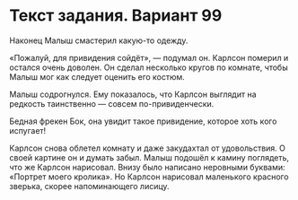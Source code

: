 # Текст задания. Вариант 99

Наконец Малыш смастерил какую-то одежду.

«Пожалуй, для привидения сойдёт», — подумал он. Карлсон померил и остался очень доволен. Он сделал несколько кругов по комнате, чтобы Малыш мог как следует оценить его костюм.

Малыш содрогнулся. Ему показалось, что Карлсон выглядит на редкость таинственно — совсем по-привиденчески.

Бедная фрекен Бок, она увидит такое привидение, которое хоть кого испугает!

Карлсон снова облетел комнату и даже закудахтал от удовольствия. О своей картине он и думать забыл. Малыш подошёл к камину поглядеть, что же Карлсон нарисовал. Внизу было написано неровными буквами: «Портрет моего кролика». Но Карлсон нарисовал маленького красного зверька, скорее напоминающего лисицу.
